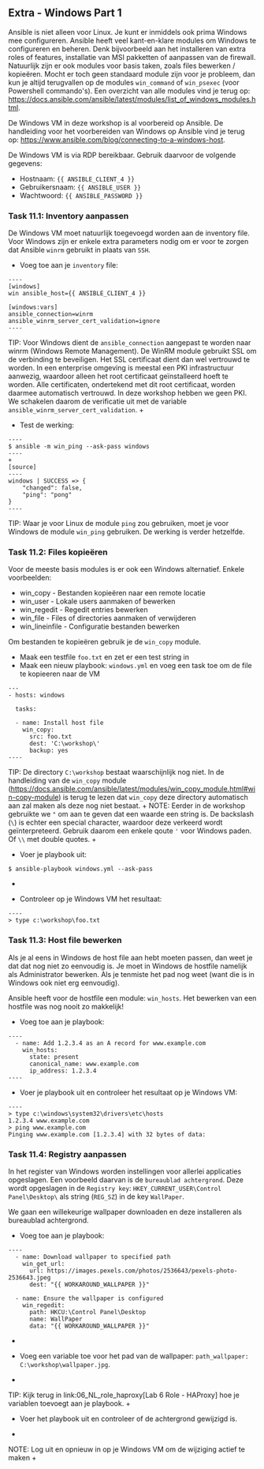 ## Extra - Windows Part 1

Ansible is niet alleen voor Linux. Je kunt er inmiddels ook prima Windows mee configureren. Ansible heeft veel kant-en-klare modules om Windows te configureren en beheren. Denk bijvoorbeeld aan het installeren van extra roles of features, installatie van MSI pakketten of aanpassen van de firewall. Natuurlijk zijn er ook modules voor basis taken, zoals files bewerken / kopieëren. Mocht er toch geen standaard module zijn voor je probleem, dan kun je altijd terugvallen op de modules ``win_command`` of ``win_psexec`` (voor Powershell commando's). Een overzicht van alle modules vind je terug op: https://docs.ansible.com/ansible/latest/modules/list_of_windows_modules.html.

De Windows VM in deze workshop is al voorbereid op Ansible. De handleiding voor het voorbereiden van Windows op Ansible vind je terug op: https://www.ansible.com/blog/connecting-to-a-windows-host.

De Windows VM is via RDP bereikbaar. Gebruik daarvoor de volgende gegevens:

* Hostnaam: ``{{ ANSIBLE_CLIENT_4 }}``
* Gebruikersnaam: ``{{ ANSIBLE_USER }}``
* Wachtwoord: ``{{ ANSIBLE_PASSWORD }}``

### Task 11.1: Inventory aanpassen

De Windows VM moet natuurlijk toegevoegd worden aan de inventory file. Voor Windows zijn er enkele extra parameters nodig om er voor te zorgen dat Ansible ``winrm`` gebruikt in plaats van ``SSH``.

* Voeg toe aan je ``inventory`` file:
```
----
[windows]
win ansible_host={{ ANSIBLE_CLIENT_4 }}

[windows:vars]
ansible_connection=winrm
ansible_winrm_server_cert_validation=ignore
----
```
TIP: Voor Windows dient de ``ansible_connection`` aangepast te worden naar winrm (Windows Remote Management). De WinRM module gebruikt SSL om de verbinding te beveiligen. Het SSL certificaat dient dan wel vertrouwd te worden. In een enterprise omgeving is meestal een PKI infrastructuur aanwezig, waardoor alleen het root certificaat geïnstalleerd hoeft te worden. Alle certificaten, ondertekend met dit root certificaat, worden daarmee automatisch vertrouwd. In deze workshop hebben we geen PKI. We schakelen daarom de verificatie uit met de variable ``ansible_winrm_server_cert_validation``.
+
* Test de werking:
```
----
$ ansible -m win_ping --ask-pass windows
----
+
[source]
----
windows | SUCCESS => {
    "changed": false, 
    "ping": "pong"
}
----
```
TIP: Waar je voor Linux de module ``ping`` zou gebruiken, moet je voor Windows de module ``win_ping`` gebruiken. De werking is verder hetzelfde.



### Task 11.2: Files kopieëren

Voor de meeste basis modules is er ook een Windows alternatief. Enkele voorbeelden:

* win_copy - Bestanden kopieëren naar een remote locatie
* win_user - Lokale users aanmaken of bewerken
* win_regedit - Regedit entries bewerken
* win_file - Files of directories aanmaken of verwijderen
* win_lineinfile - Configuratie bestanden bewerken

Om bestanden te kopieëren gebruik je de ``win_copy`` module.

* Maak een testfile ``foo.txt`` en zet er een test string in
* Maak een nieuw playbook: ``windows.yml`` en voeg een task toe om de file te kopieeren naar de VM
```
---
- hosts: windows

  tasks:

  - name: Install host file
    win_copy:
      src: foo.txt
      dest: 'C:\workshop\'
      backup: yes
----
```
TIP: De directory ``C:\workshop`` bestaat waarschijnlijk nog niet. In de handleiding van de ``win_copy`` module (https://docs.ansible.com/ansible/latest/modules/win_copy_module.html#win-copy-module) is terug te lezen dat ``win_copy`` deze directory automatisch aan zal maken als deze nog niet bestaat.
+
NOTE: Eerder in de workshop gebruikte we ``"`` om aan te geven dat een waarde een string is. De backslash (``\``) is echter een special character, waardoor deze verkeerd wordt geïnterpreteerd. Gebruik daarom een enkele qoute ``'`` voor Windows paden. Of ``\\`` met double quotes.
+
* Voer je playbook uit:
```
$ ansible-playbook windows.yml --ask-pass
```
+
* Controleer op je Windows VM het resultaat:
```
----
> type c:\workshop\foo.txt
```

### Task 11.3: Host file bewerken

Als je al eens in Windows de host file aan hebt moeten passen, dan weet je dat dat nog niet zo eenvoudig is. Je moet in Windows de hostfile namelijk als Administrator bewerken. Als je tenmiste het pad nog weet (want die is in Windows ook niet erg eenvoudig).

Ansible heeft voor de hostfile een module: ``win_hosts``. Het bewerken van een hostfile was nog nooit zo makkelijk!

* Voeg toe aan je playbook:
```
----
  - name: Add 1.2.3.4 as an A record for www.example.com
    win_hosts:
      state: present
      canonical_name: www.example.com
      ip_address: 1.2.3.4
----
```
* Voer je playbook uit en controleer het resultaat op je Windows VM:
```
----
> type c:\windows\system32\drivers\etc\hosts
1.2.3.4 www.example.com
> ping www.example.com
Pinging www.example.com [1.2.3.4] with 32 bytes of data:
```

### Task 11.4: Registry aanpassen

In het register van Windows worden instellingen voor allerlei applicaties opgeslagen. Een voorbeeld daarvan is de ``bureaublad achtergrond``. Deze wordt opgeslagen in de ``Registry key``: ``HKEY_CURRENT_USER\Control Panel\Desktop\`` als string (``REG_SZ``) in de key ``WallPaper``.

We gaan een willekeurige wallpaper downloaden en deze installeren als bureaublad achtergrond.

* Voeg toe aan je playbook:
```
----
  - name: Download wallpaper to specified path
    win_get_url:
      url: https://images.pexels.com/photos/2536643/pexels-photo-2536643.jpeg
      dest: "{{ WORKAROUND_WALLPAPER }}"

  - name: Ensure the wallpaper is configured
    win_regedit:
      path: HKCU:\Control Panel\Desktop
      name: WallPaper
      data: "{{ WORKAROUND_WALLPAPER }}"
```
+
* Voeg een variable toe voor het pad van de wallpaper: ``path_wallpaper: C:\workshop\wallpaper.jpg``. 
+
TIP: Kijk terug in link:06_NL_role_haproxy[Lab 6 Role - HAProxy] hoe je variablen toevoegt aan je playbook.
+
* Voer het playbook uit en controleer of de achtergrond gewijzigd is.
+
NOTE: Log uit en opnieuw in op je Windows VM om de wijziging actief te maken
+

